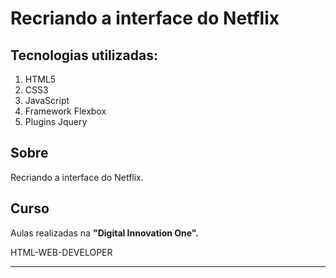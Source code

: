# Recriando a interface do Netflix

## Tecnologias utilizadas:
1. HTML5
1. CSS3
1. JavaScript
1. Framework Flexbox
1. Plugins Jquery

## Sobre
Recriando a interface do Netflix.

## Curso
Aulas realizadas na **"Digital Innovation One".** 
<p>HTML-WEB-DEVELOPER</p>

___